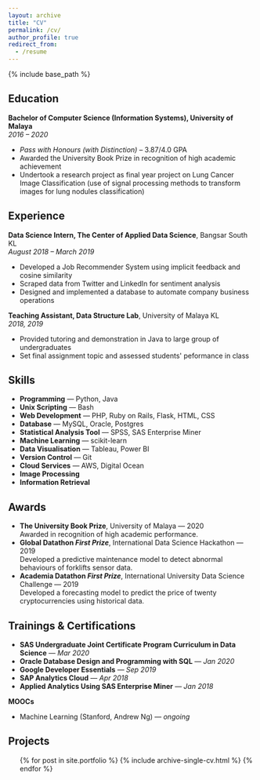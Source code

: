 ```yaml
---
layout: archive
title: "CV"
permalink: /cv/
author_profile: true
redirect_from:
  - /resume
---
```


{% include base_path %}

Education
---------
**Bachelor of Computer Science (Information Systems), University of Malaya**  
*2016 &ndash; 2020*
- *Pass with Honours (with Distinction)* &ndash; 3.87/4.0 GPA
- Awarded the University Book Prize in recognition of high academic achievement
- Undertook a research project as final year project on Lung Cancer Image Classification (use of signal processing methods to transform images for lung nodules classification)

Experience
---------
**Data Science Intern, The Center of Applied Data Science**, Bangsar South KL  
*August 2018 &ndash; March 2019*  
- Developed a Job Recommender System using implicit feedback and cosine similarity
- Scraped data from Twitter and LinkedIn for sentiment analysis
- Designed and implemented a database to automate company business operations

**Teaching Assistant, Data Structure Lab**, University of Malaya KL  
*2018, 2019*
- Provided tutoring and demonstration in Java to large group of undergraduates
- Set final assignment topic and assessed students' peformance in class


Skills
------
- **Programming** &mdash; Python, Java
- **Unix Scripting** &mdash; Bash
- **Web Development** &mdash; PHP, Ruby on Rails, Flask, HTML, CSS
- **Database** &mdash; MySQL, Oracle, Postgres
- **Statistical Analysis Tool** &mdash; SPSS, SAS Enterprise Miner
- **Machine Learning** &mdash; scikit-learn
- **Data Visualisation** &mdash; Tableau, Power BI
- **Version Control** &mdash; Git
- **Cloud Services** &mdash; AWS, Digital Ocean
- **Image Processing**
- **Information Retrieval**

Awards
------
- **The University Book Prize**, University of Malaya &mdash; 2020  
Awarded in recognition of high academic performance.
- **Global Datathon *First Prize***, International Data Science Hackathon  &mdash; 2019  
Developed a predictive maintenance model to detect abnormal behaviours of forklifts sensor data.
- **Academia Datathon *First Prize***, International University Data Science Challenge  &mdash; 2019  
Developed a forecasting model to predict the price of twenty cryptocurrencies using historical data.

Trainings & Certifications
--------
- **SAS Undergraduate Joint Certificate Program Curriculum in Data Science** &mdash; *Mar 2020*
- **Oracle Database Design and Programming with SQL** &mdash; *Jan 2020*
- **Google Developer Essentials** &mdash; *Sep 2019*
- **SAP Analytics Cloud** &mdash; *Apr 2018*
- **Applied Analytics Using SAS Enterprise Miner** &mdash; *Jan 2018*

**MOOCs**  
- Machine Learning (Stanford, Andrew Ng) &mdash; *ongoing*

Projects
--------
  <ul>{% for post in site.portfolio %}
    {% include archive-single-cv.html %}
  {% endfor %}</ul>

<!--
Publications
======
  <ul>{% for post in site.publications %}
    {% include archive-single-cv.html %}
  {% endfor %}</ul>
  
Talks
======
  <ul>{% for post in site.talks %}
    {% include archive-single-talk-cv.html %}
  {% endfor %}</ul>
  
Teaching
======
  <ul>{% for post in site.teaching %}
    {% include archive-single-cv.html %}
  {% endfor %}</ul>
  
Service and leadership
======
* Currently signed in to 43 different slack teams
-->